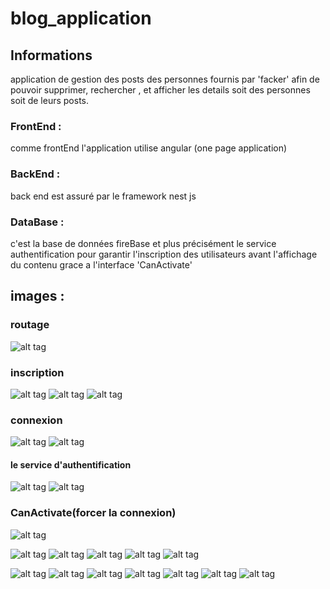 # blog_application

## Informations

application de gestion des posts des personnes fournis par 'facker' afin de pouvoir supprimer, rechercher , et afficher les details soit des personnes soit de leurs posts.

### FrontEnd :
comme frontEnd l'application utilise angular (one page application)

### BackEnd :
back end est assuré par le framework nest js

### DataBase :
c'est la base de données fireBase et plus précisément le service authentification pour garantir l'inscription des utilisateurs avant l'affichage du contenu grace a l'interface 'CanActivate'

## images :

### routage
![alt tag](https://user-images.githubusercontent.com/37849401/50549364-8eda4980-0c53-11e9-9190-61cda636dddf.PNG)

### inscription
![alt tag](https://user-images.githubusercontent.com/37849401/50549368-97cb1b00-0c53-11e9-88fa-9339c4dd98e6.PNG)
![alt tag](https://user-images.githubusercontent.com/37849401/50549371-a31e4680-0c53-11e9-9e8d-a8a0de0af9f6.PNG)
![alt tag](https://user-images.githubusercontent.com/37849401/50548419-07d1a500-0c44-11e9-8fc7-a2f54344f0d9.PNG)

### connexion
![alt tag](https://user-images.githubusercontent.com/37849401/50549480-53407f00-0c55-11e9-998f-ea98a472f9b1.PNG)
![alt tag](https://user-images.githubusercontent.com/37849401/50548420-0d2eef80-0c44-11e9-981f-7ecd54d81aa3.PNG)

#### le service d'authentification
![alt tag](https://user-images.githubusercontent.com/37849401/50549539-b41c8700-0c56-11e9-8c68-7a241fb0d969.PNG)
![alt tag](https://user-images.githubusercontent.com/37849401/50549541-b7177780-0c56-11e9-8eff-b668f3a30952.PNG)

### CanActivate(forcer la connexion)
![alt tag](https://user-images.githubusercontent.com/37849401/50549639-204bba80-0c58-11e9-8bf6-2833bee150d0.PNG)


![alt tag]()
![alt tag]()
![alt tag]()
![alt tag]()
![alt tag]()


![alt tag](https://user-images.githubusercontent.com/37849401/50548419-07d1a500-0c44-11e9-8fc7-a2f54344f0d9.PNG)
![alt tag](https://user-images.githubusercontent.com/37849401/50548481-2be1b600-0c45-11e9-9100-bd1c278d3106.PNG)
![alt tag](https://user-images.githubusercontent.com/37849401/50548420-0d2eef80-0c44-11e9-981f-7ecd54d81aa3.PNG)
![alt tag](https://user-images.githubusercontent.com/37849401/50548423-1c15a200-0c44-11e9-855a-595fc3e8b448.PNG)
![alt tag](https://user-images.githubusercontent.com/37849401/50548428-26d03700-0c44-11e9-8183-4630b07815ae.PNG)
![alt tag](https://user-images.githubusercontent.com/37849401/50548432-30599f00-0c44-11e9-9345-6c53e35c4fd6.PNG)
![alt tag](https://user-images.githubusercontent.com/37849401/50548435-3a7b9d80-0c44-11e9-91b1-3ed596736417.PNG)
